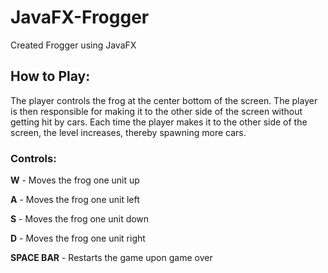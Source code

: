 # JavaFX-Frogger
Created Frogger using JavaFX

## How to Play: 
The player controls the frog at the center bottom of the screen. The player is then responsible for making it to the other side of the screen without getting hit by cars. Each time the player makes it to the other side of the screen, the level increases, thereby spawning more cars.

### Controls: 
**W** - Moves the frog one unit up

**A** - Moves the frog one unit left

**S** - Moves the frog one unit down

**D** - Moves the frog one unit right

**SPACE BAR** - Restarts the game upon game over
